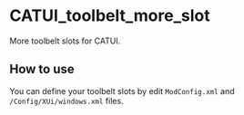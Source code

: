 # CATUI_toolbelt_more_slot
More toolbelt slots for CATUI.

## How to use
You can define your toolbelt slots by edit `ModConfig.xml` and `/Config/XUi/windows.xml` files.